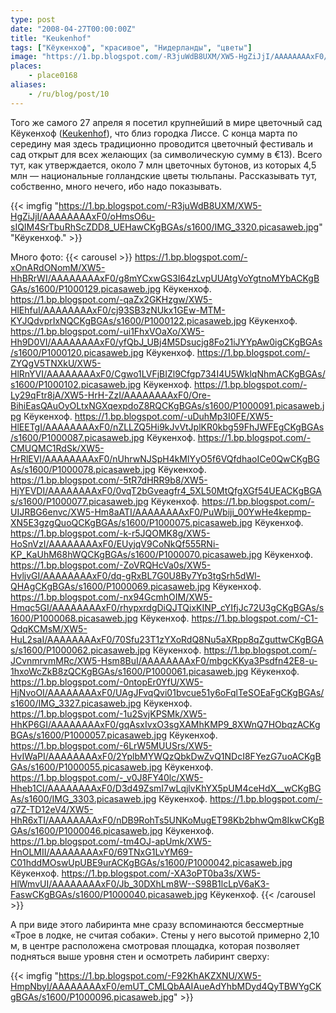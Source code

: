 ```yaml
---
type: post
date: "2008-04-27T00:00:00Z"
title: "Keukenhof"
tags: ["Кёукенхоф", "красивое", "Нидерланды", "цветы"]
image: "https://1.bp.blogspot.com/-R3juWdB8UXM/XW5-HgZiJjI/AAAAAAAAxF0/oHmsO6u-sIQIM4SrTbuRhScZDD8_UEHawCKgBGAs/s1600/IMG_3320.picasaweb.jpg"
places:
    - place0168
aliases:
    - /ru/blog/post/10
---
```


Того же самого 27 апреля я посетил крупнейший в мире цветочный сад Кёукенхоф ([Keukenhof](http://www.keukenhof.nl/)), что близ городка Лиссе. С конца марта по середину мая здесь традиционно проводится цветочный фестиваль и сад открыт для всех желающих (за символическую сумму в €13). Всего тут, как утверждается, около 7 млн цветочных бутонов, из которых 4,5 млн — национальные голландские цветы тюльпаны. Рассказывать тут, собственно, много нечего, ибо надо показывать.

<!--more-->

{{< imgfig "https://1.bp.blogspot.com/-R3juWdB8UXM/XW5-HgZiJjI/AAAAAAAAxF0/oHmsO6u-sIQIM4SrTbuRhScZDD8_UEHawCKgBGAs/s1600/IMG_3320.picasaweb.jpg" "Кёукенхоф." >}}

Много фото:
{{< carousel >}}
    https://1.bp.blogspot.com/-xOnARdONomM/XW5-HhBRrWI/AAAAAAAAxF0/g8mYCxwGS3I64zLvpUUAtgVoYgtnoMYbACKgBGAs/s1600/P1000129.picasaweb.jpg Кёукенхоф.
    https://1.bp.blogspot.com/-qaZx2GKHzgw/XW5-HlEhfuI/AAAAAAAAxF0/cj93SB3zNUkx1GEw-MTM-KYJQdvprIxNQCKgBGAs/s1600/P1000122.picasaweb.jpg Кёукенхоф.
    https://1.bp.blogspot.com/-ui1FhxVOaXo/XW5-Hh9D0VI/AAAAAAAAxF0/yfQbJ_UBj4M5Dsucjg8Fo21iJYYpAw0igCKgBGAs/s1600/P1000120.picasaweb.jpg Кёукенхоф.
    https://1.bp.blogspot.com/-ZYQgV5TNXkU/XW5-HlRnYVI/AAAAAAAAxF0/Cgwo1LVFjBIZl9Cfgp734I4U5WklqNhmACKgBGAs/s1600/P1000102.picasaweb.jpg Кёукенхоф.
    https://1.bp.blogspot.com/-Ly29qFtr8jA/XW5-HrH-ZzI/AAAAAAAAxF0/Ore-BihiEasQAuOyOLtxNGXqexpdoZ8RQCKgBGAs/s1600/P1000091.picasaweb.jpg Кёукенхоф.
    https://1.bp.blogspot.com/-uDuhMp3I0FE/XW5-HlEETgI/AAAAAAAAxF0/nZLLZQ5Hi9kJvVtJplKR0kbg59FhJWFEgCKgBGAs/s1600/P1000087.picasaweb.jpg Кёукенхоф.
    https://1.bp.blogspot.com/-CMUQMC1RdSk/XW5-HrRlEVI/AAAAAAAAxF0/nUhrwNJSpH4kMlYyO5f6VQfdhaoICe0QwCKgBGAs/s1600/P1000078.picasaweb.jpg Кёукенхоф.
    https://1.bp.blogspot.com/-5tR7dHRR9b8/XW5-HjYEVDI/AAAAAAAAxF0/0vqT2bGveagfr4_5XL50MtQfgXGf54UEACKgBGAs/s1600/P1000077.picasaweb.jpg Кёукенхоф.
    https://1.bp.blogspot.com/-UIJRBG6envc/XW5-Hm8aATI/AAAAAAAAxF0/PuWbiji_00YwHe4kepmp-XN5E3gzgQuoQCKgBGAs/s1600/P1000075.picasaweb.jpg Кёукенхоф.
    https://1.bp.blogspot.com/-k-r5JQOMK8g/XW5-HoSnVzI/AAAAAAAAxF0/EUyjqV9CoNkQf555RNi-KP_KaUhM68hWQCKgBGAs/s1600/P1000070.picasaweb.jpg Кёукенхоф.
    https://1.bp.blogspot.com/-ZoVRQHcVa0s/XW5-HvljvGI/AAAAAAAAxF0/dq-gRxBL7G0U8By7Yp3tgSrh5dWl-QHAgCKgBGAs/s1600/P1000069.picasaweb.jpg Кёукенхоф.
    https://1.bp.blogspot.com/-nx94GcmhOIM/XW5-Hmqc5GI/AAAAAAAAxF0/rhypxrdgDiQJTQixKINP_cYIfjJc72U3gCKgBGAs/s1600/P1000068.picasaweb.jpg Кёукенхоф.
    https://1.bp.blogspot.com/-C1-QdqKCMsM/XW5-HuL2saI/AAAAAAAAxF0/70Sfu23T1zYXoRdQ8Nu5aXRpp8qZguttwCKgBGAs/s1600/P1000062.picasaweb.jpg Кёукенхоф.
    https://1.bp.blogspot.com/-JCvnmrvmMRc/XW5-Hsm8BuI/AAAAAAAAxF0/mbgcKKya3Psdfn42E8-u-1hxoWcZkB8zQCKgBGAs/s1600/P1000061.picasaweb.jpg Кёукенхоф.
    https://1.bp.blogspot.com/-0ntopEr0YfU/XW5-HjNvoOI/AAAAAAAAxF0/UAgJFvqQvi01bvcue51y6oFqlTeSOEaFgCKgBGAs/s1600/IMG_3327.picasaweb.jpg Кёукенхоф.
    https://1.bp.blogspot.com/-1u2SvjKPSMk/XW5-HhKP6GI/AAAAAAAAxF0/gqAsxIvxO3sgXAMhKMP9_8XWnQ7HObqzACKgBGAs/s1600/P1000057.picasaweb.jpg Кёукенхоф.
    https://1.bp.blogspot.com/-6LrW5MUUSrs/XW5-HvIWaPI/AAAAAAAAxF0/2YplbMYWQzQbkDwZvQ1NDcI8FYezG7uoACKgBGAs/s1600/P1000055.picasaweb.jpg Кёукенхоф.
    https://1.bp.blogspot.com/-_v0J8FY40lc/XW5-Hheb1CI/AAAAAAAAxF0/D3d49ZsmI7wLqjlvKhYX5pUM4ceHdX__wCKgBGAs/s1600/IMG_3303.picasaweb.jpg Кёукенхоф.
    https://1.bp.blogspot.com/-q7Z-TD12eV4/XW5-HhR6xTI/AAAAAAAAxF0/nDB9RohTs5UNKoMugET98Kb2bhwQm8IkwCKgBGAs/s1600/P1000046.picasaweb.jpg Кёукенхоф.
    https://1.bp.blogspot.com/-tm4OJ-apUmk/XW5-HnOLMII/AAAAAAAAxF0/69TNxG1LvYM69-C01hddMOswUpUBE9urACKgBGAs/s1600/P1000042.picasaweb.jpg Кёукенхоф.
    https://1.bp.blogspot.com/-XA3oPT0ba3s/XW5-HlWmvUI/AAAAAAAAxF0/Jb_30DXhLm8W--S98B1lcLpV6aK3-FaswCKgBGAs/s1600/P1000040.picasaweb.jpg Кёукенхоф.
{{< /carousel >}}

А при виде этого лабиринта мне сразу вспоминаются бессмертные «Трое в лодке, не считая собаки». Стены у него высотой примерно 2,10 м, в центре расположена смотровая площадка, которая позволяет подняться выше уровня стен и осмотреть лабиринт сверху:

{{< imgfig "https://1.bp.blogspot.com/-F92KhAKZXNU/XW5-HmpNbyI/AAAAAAAAxF0/emUT_CMLQbAAIAueAdYhbMDyd4QyTBWYgCKgBGAs/s1600/P1000096.picasaweb.jpg" >}}
